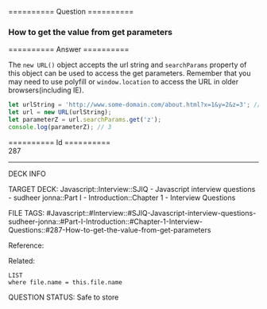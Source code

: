 ========== Question ==========  

### How to get the value from get parameters  

========== Answer ==========  

The `new URL()` object accepts the url string and `searchParams` property of
this object can be used to access the get parameters. Remember that you may need
to use polyfill or `window.location` to access the URL in older
browsers(including IE).

```javascript
let urlString = 'http://www.some-domain.com/about.html?x=1&y=2&z=3'; //window.location.href
let url = new URL(urlString);
let parameterZ = url.searchParams.get('z');
console.log(parameterZ); // 3
```

========== Id ==========  
287

---

DECK INFO

TARGET DECK: Javascript::Interview::SJIQ - Javascript interview questions - sudheer jonna::Part I - Introduction::Chapter 1 - Interview Questions

FILE TAGS: #Javascript::#Interview::#SJIQ-Javascript-interview-questions-sudheer-jonna::#Part-I-Introduction::#Chapter-1-Interview-Questions::#287-How-to-get-the-value-from-get-parameters

Reference:

Related:

```dataview
LIST
where file.name = this.file.name
```

QUESTION STATUS: Safe to store
